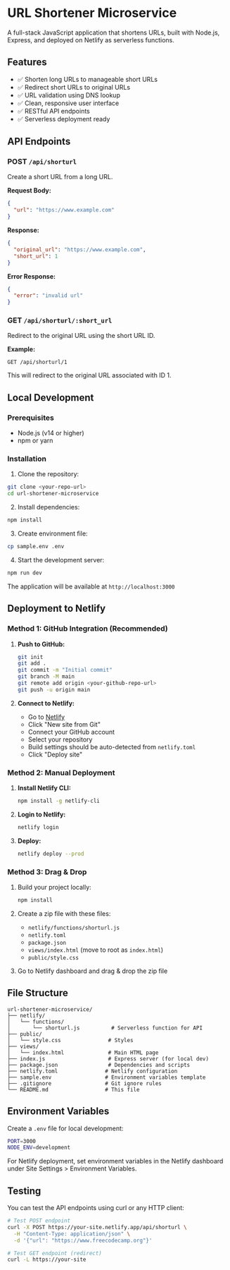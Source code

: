 # URL Shortener Microservice

A full-stack JavaScript application that shortens URLs, built with Node.js, Express, and deployed on Netlify as serverless functions.

## Features

- ✅ Shorten long URLs to manageable short URLs
- ✅ Redirect short URLs to original URLs
- ✅ URL validation using DNS lookup
- ✅ Clean, responsive user interface
- ✅ RESTful API endpoints
- ✅ Serverless deployment ready

## API Endpoints

### POST `/api/shorturl`

Create a short URL from a long URL.

**Request Body:**
```json
{
  "url": "https://www.example.com"
}
```

**Response:**
```json
{
  "original_url": "https://www.example.com",
  "short_url": 1
}
```

**Error Response:**
```json
{
  "error": "invalid url"
}
```

### GET `/api/shorturl/:short_url`

Redirect to the original URL using the short URL ID.

**Example:**
```
GET /api/shorturl/1
```

This will redirect to the original URL associated with ID 1.

## Local Development

### Prerequisites

- Node.js (v14 or higher)
- npm or yarn

### Installation

1. Clone the repository:
```bash
git clone <your-repo-url>
cd url-shortener-microservice
```

2. Install dependencies:
```bash
npm install
```

3. Create environment file:
```bash
cp sample.env .env
```

4. Start the development server:
```bash
npm run dev
```

The application will be available at `http://localhost:3000`

## Deployment to Netlify

### Method 1: GitHub Integration (Recommended)

1. **Push to GitHub:**
   ```bash
   git init
   git add .
   git commit -m "Initial commit"
   git branch -M main
   git remote add origin <your-github-repo-url>
   git push -u origin main
   ```

2. **Connect to Netlify:**
   - Go to [Netlify](https://netlify.com)
   - Click "New site from Git"
   - Connect your GitHub account
   - Select your repository
   - Build settings should be auto-detected from `netlify.toml`
   - Click "Deploy site"

### Method 2: Manual Deployment

1. **Install Netlify CLI:**
   ```bash
   npm install -g netlify-cli
   ```

2. **Login to Netlify:**
   ```bash
   netlify login
   ```

3. **Deploy:**
   ```bash
   netlify deploy --prod
   ```

### Method 3: Drag & Drop

1. Build your project locally:
   ```bash
   npm install
   ```

2. Create a zip file with these files:
   - `netlify/functions/shorturl.js`
   - `netlify.toml`
   - `package.json`
   - `views/index.html` (move to root as `index.html`)
   - `public/style.css`

3. Go to Netlify dashboard and drag & drop the zip file

## File Structure

```
url-shortener-microservice/
├── netlify/
│   └── functions/
│       └── shorturl.js          # Serverless function for API
├── public/
│   └── style.css               # Styles
├── views/
│   └── index.html              # Main HTML page
├── index.js                    # Express server (for local dev)
├── package.json                # Dependencies and scripts
├── netlify.toml               # Netlify configuration
├── sample.env                 # Environment variables template
├── .gitignore                 # Git ignore rules
└── README.md                  # This file
```

## Environment Variables

Create a `.env` file for local development:

```bash
PORT=3000
NODE_ENV=development
```

For Netlify deployment, set environment variables in the Netlify dashboard under Site Settings > Environment Variables.

## Testing

You can test the API endpoints using curl or any HTTP client:

```bash
# Test POST endpoint
curl -X POST https://your-site.netlify.app/api/shorturl \
  -H "Content-Type: application/json" \
  -d '{"url": "https://www.freecodecamp.org"}'

# Test GET endpoint (redirect)
curl -L https://your-site